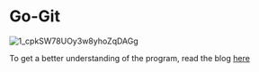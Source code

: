 # Go-Git

![1_cpkSW78UOy3w8yhoZqDAGg](https://user-images.githubusercontent.com/60383339/236699253-d0aa4e4d-01c0-4f66-8260-7ac647b88680.jpg)

To get a better understanding of the program, read the blog [here](https://medium.com/@saratangajala/go-and-git-creating-a-simple-version-control-system-from-scratch-1d7093f9c7f)

